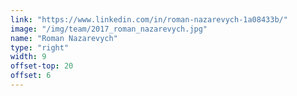 ```yaml
---
link: "https://www.linkedin.com/in/roman-nazarevych-1a08433b/"
image: "/img/team/2017_roman_nazarevych.jpg"
name: "Roman Nazarevych"
type: "right"
width: 9
offset-top: 20
offset: 6
---
```

